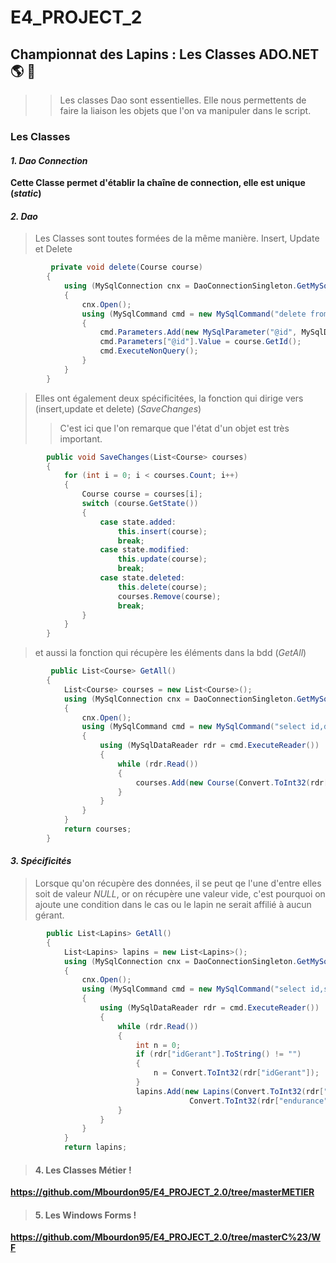 # E4_PROJECT_2
## Championnat des Lapins : Les Classes ADO.NET :earth_americas: :honeybee:

>> Les classes Dao sont essentielles. Elle nous permettents de faire la liaison les objets que l'on va manipuler dans le script.

### Les Classes

#### *1. Dao Connection*

**Cette Classe permet d'établir la chaîne de connection, elle est unique (*static*)**

#### *2. Dao*
> Les Classes sont toutes formées de la même manière. Insert, Update et Delete
```c#
         private void delete(Course course)
        {
            using (MySqlConnection cnx = DaoConnectionSingleton.GetMySqlConnection())
            {
                cnx.Open();
                using (MySqlCommand cmd = new MySqlCommand("delete from Course where id=@id", cnx))
                {
                    cmd.Parameters.Add(new MySqlParameter("@id", MySqlDbType.Int32));
                    cmd.Parameters["@id"].Value = course.GetId();
                    cmd.ExecuteNonQuery();
                }
            }
        }
````

> Elles ont également deux spécificitées, la fonction qui dirige vers (insert,update et delete) (*SaveChanges*) 
>> C'est ici que l'on remarque que l'état d'un objet est très important.
```c#
        public void SaveChanges(List<Course> courses)
        {
            for (int i = 0; i < courses.Count; i++)
            {
                Course course = courses[i];
                switch (course.GetState())
                {
                    case state.added:
                        this.insert(course);
                        break;
                    case state.modified:
                        this.update(course);
                        break;
                    case state.deleted:
                        this.delete(course);
                        courses.Remove(course);
                        break;
                }
            }
        }
````
> et aussi la fonction qui récupère les éléments dans la bdd (*GetAll*)
```c#
         public List<Course> GetAll()
        {
            List<Course> courses = new List<Course>();
            using (MySqlConnection cnx = DaoConnectionSingleton.GetMySqlConnection())
            {
                cnx.Open();
                using (MySqlCommand cmd = new MySqlCommand("select id,distance,nom from Course", cnx))
                {
                    using (MySqlDataReader rdr = cmd.ExecuteReader())
                    {
                        while (rdr.Read())
                        {
                            courses.Add(new Course(Convert.ToInt32(rdr["id"]), Convert.ToInt32(rdr["distance"]), rdr["nom"].ToString(), state.unChanged));
                        }
                    }
                }
            }
            return courses;
        }
````

#### *3. Spécificités*
> Lorsque qu'on récupère des données, il se peut qe l'une d'entre elles soit de valeur *NULL*, or on récupère une valeur vide, c'est pourquoi on ajoute une condition dans le cas ou le lapin ne serait affilié à aucun gérant.
```c#
        public List<Lapins> GetAll()
        {
            List<Lapins> lapins = new List<Lapins>();
            using (MySqlConnection cnx = DaoConnectionSingleton.GetMySqlConnection())
            {
                cnx.Open();
                using (MySqlCommand cmd = new MySqlCommand("select id,surnom,age,idGerant,vitesse,endurance,chance from Lapin", cnx))
                {
                    using (MySqlDataReader rdr = cmd.ExecuteReader())
                    {
                        while (rdr.Read())
                        {
                            int n = 0;
                            if (rdr["idGerant"].ToString() != "")
                            {
                                n = Convert.ToInt32(rdr["idGerant"]);
                            }
                            lapins.Add(new Lapins(Convert.ToInt32(rdr["id"]), rdr["surnom"].ToString(), state.unChanged, n, Convert.ToInt32(rdr["chance"]),         
                                        Convert.ToInt32(rdr["endurance"]), Convert.ToInt32(rdr["vitesse"])));
                        }
                    }
                }
            }
            return lapins;
````     
> #### 4. Les Classes Métier !
**https://github.com/Mbourdon95/E4_PROJECT_2.0/tree/masterMETIER**

> #### 5. Les Windows Forms !
**https://github.com/Mbourdon95/E4_PROJECT_2.0/tree/masterC%23/WF**

